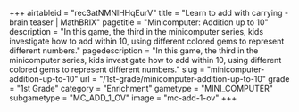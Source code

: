 +++
airtableid = "rec3atNMNlHHqEurV"
title = "Learn to add with carrying - brain teaser | MathBRIX"
pagetitle = "Minicomputer: Addition up to 10"
description = "In this game, the third in the minicomputer series, kids investigate how to add within 10, using different colored gems to represent different numbers."
pagedescription = "In this game, the third in the minicomputer series, kids investigate how to add within 10, using different colored gems to represent different numbers."
slug = "minicomputer-addition-up-to-10"
url = "/1st-grade/minicomputer-addition-up-to-10"
grade = "1st Grade"
category = "Enrichment"
gametype = "MINI_COMPUTER"
subgametype = "MC_ADD_1_OV"
image = "mc-add-1-ov"
+++